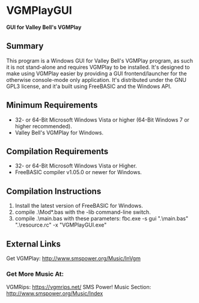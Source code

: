 # VGMPlayGUI
**GUI for Valley Bell's VGMPlay**

## Summary
  
  This program is a Windows GUI for Valley Bell's VGMPlay program, as such it is not stand-alone and requires VGMPlay to be installed. It's designed to make using VGMPlay easier by providing a GUI frontend/launcher for the otherwise console-mode only application. It's distributed under the GNU GPL3 license, and it'a built using FreeBASIC and the Windows API.

## Minimum Requirements
  
  - 32- or 64-Bit Microsoft Windows Vista or higher (64-Bit Windows 7 or higher recommended).
  - Valley Bell's VGMPlay for Windows.

## Compilation Requirements
  
  - 32- or 64-Bit Microsoft Windows Vista or Higher.
  - FreeBASIC compiler v1.05.0 or newer for Windows.
  
## Compilation Instructions
  
  1. Install the latest version of FreeBASIC for Windows.
  2. compile .\Mod\*.bas with the -lib command-line switch.
  3. compile .\main.bas with these parameters:
    fbc.exe -s gui ".\main.bas" ".\resource.rc" -x "VGMPlayGUI.exe"

## External Links
  Get VGMPlay: http://www.smspower.org/Music/InVgm
  
### Get More Music At:
  VGMRips: https://vgmrips.net/
  SMS Power! Music Section: http://www.smspower.org/Music/Index
